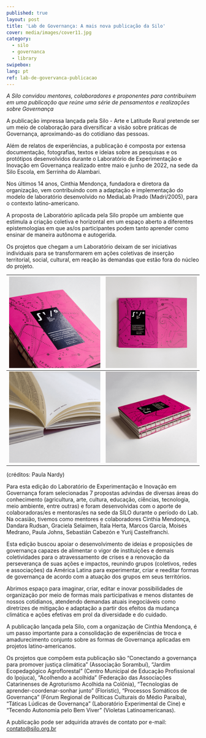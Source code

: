 ```yaml
---
published: true
layout: post
title: 'Lab de Governança: A mais nova publicação da Silo'
cover: media/images/cover11.jpg
category:
  - silo
  - governanca
  - library
swipebox:
lang: pt
ref: lab-de-govervanca-publicacao
---
```

*A Silo convidou mentores, colaboradores e proponentes para contribuírem em uma publicação que reúne uma série de pensamentos e realizações sobre Governança*

A publicação impressa lançada pela Silo - Arte e Latitude Rural pretende ser um meio de colaboração para diversificar a visão sobre práticas de Governança, aproximando-as do cotidiano das pessoas.

Além de relatos de experiências, a publicação é composta por extensa documentação, fotografias, textos e ideias sobre as pesquisas e os protótipos desenvolvidos durante o Laboratório de Experimentação e Inovação em Governança realizado entre maio e junho de 2022, na sede da Silo Escola, em Serrinha do Alambari.

Nos últimos 14 anos, Cinthia Mendonça, fundadora e diretora da organização, vem contribuindo com a adaptação e implementação do modelo de laboratório desenvolvido no MediaLab Prado (Madri/2005), para o contexto latino-americano.

A proposta de Laboratório aplicada pela Silo propõe um ambiente que estimula a criação coletiva e horizontal em um espaço aberto a diferentes epistemologias em que as/os participantes podem tanto aprender como ensinar de maneira autônoma e autogerida.

Os projetos que chegam a um Laboratório deixam de ser iniciativas individuais para se transformarem em ações coletivas de inserção territorial, social, cultural, em reação às demandas que estão fora do núcleo do projeto.

| ![Lab de Governança](/media/images/lab-governanca_silo_foto_paula_nardy.png) | ![Lab de Governança](/media/images/lab-governanca_silo_foto_paula_nardy2.png) |
|-----------------------------------------------|-----------------------------------------------|
| ![Lab de Governança](/media/images/lab-governanca_silo_foto_paula_nardy7.png) | ![Lab de Governança](/media/images/lab-governanca_silo_foto_paula_nardy9.png) |

(créditos: Paula Nardy)

Para esta edição do Laboratório de Experimentação e Inovação em Governança foram selecionadas 7 propostas advindas de diversas áreas do conhecimento (agricultura, arte, cultura, educação, ciências, tecnologia, meio ambiente, entre outras) e foram desenvolvidas com o aporte de colaboradoras/es e mentoras/es na sede da SILO durante o período do Lab. Na ocasião, tivemos como mentores e colaboradores Cinthia Mendonça, Dandara Rudsan, Graciela Selaimen, Ítala Herta, Marcos García, Moisés Medrano, Paula Johns, Sebastián Cabezón e Yurij Castelfranchi.

Esta edição buscou apoiar o desenvolvimento de ideias e proposições de governança capazes de alimentar o vigor de instituições e demais coletividades para o atravessamento de crises e a renovação da perseverança de suas ações e impactos, reunindo grupos (coletivos, redes e associações) da América Latina para experimentar, criar e reeditar formas de governança de acordo com a atuação dos grupos em seus territórios.

Abrimos espaço para imaginar, criar, editar e inovar possibilidades de organização por meio de formas mais participativas e menos distantes de nossos cotidianos, atendendo demandas atuais inegociáveis como diretrizes de mitigação e adaptação a partir dos efeitos da mudança climática e ações efetivas em prol da diversidade e do cuidado.

A publicação lançada pela Silo, com a organização de Cinthia Mendonça, é um passo importante para a consolidação de experiências de troca e amadurecimento conjunto sobre as formas de Governança aplicadas em projetos latino-americanos.

Os projetos que compõem esta publicação são “Conectando a governança para promover justiça climática” (Associação Sorambuí), “Jardim Ecopedagógico Agroflorestal” (Centro Municipal de Educação Profissional do Ipojuca), “Acolhendo a acolhida” (Federação das Associações Catarinenses de Agroturismo Acolhida na Colônia), “Tecnologias de aprender-coordenar-sonhar junto” (Floristic), “Processos Somáticos de Governança” (Fórum Regional de Políticas Culturais do Médio Paraíba), “Táticas Lúdicas de Governança” (Laboratório Experimental de Cine) e “Tecendo Autonomia pelo Bem Viver” (Violetas Latinoamericanas).

A publicação pode ser adquirida através de contato por e-mail: <contato@silo.org.br>
